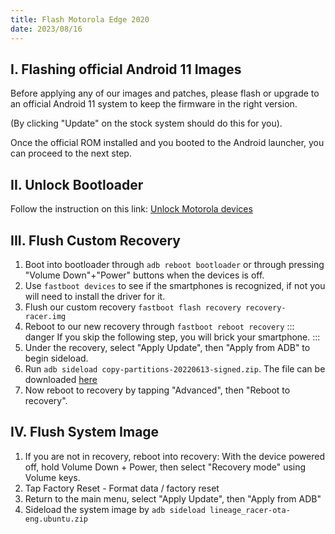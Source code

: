 ```yaml
---
title: Flash Motorola Edge 2020
date: 2023/08/16
---
```


## I. Flashing official Android 11 Images
Before applying any of our images and patches, please flash or upgrade to an official Android 11 system to keep the firmware in the right version.

(By clicking "Update" on the stock system should do this for you).

Once the official ROM installed and you booted to the Android launcher, you can proceed to the next step.

## II. Unlock Bootloader
Follow the instruction on this link: [Unlock Motorola devices](https://en-us.support.motorola.com/app/standalone/bootloader/unlock-your-device-a)

## III. Flush Custom Recovery
1. Boot into bootloader through `adb reboot bootloader` or through pressing "Volume Down"+"Power" buttons when the devices is off. 
2. Use `fastboot devices` to see if the smartphones is recognized, if not you will need to install the driver for it.
3. Flush our custom recovery `fastboot flash recovery recovery-racer.img`
4. Reboot to our new recovery through `fastboot reboot recovery`
::: danger
If you skip the following step, you will brick your smartphone.
:::
5. Under the recovery, select "Apply Update", then "Apply from ADB" to begin sideload.
6. Run `adb sideload copy-partitions-20220613-signed.zip`. The file can be downloaded [here](https://github.com/PowerPhone/PowerPhone/releases/tag/release)
7. Now reboot to recovery by tapping "Advanced", then "Reboot to recovery". 

## IV. Flush System Image
1. If you are not in recovery, reboot into recovery: With the device powered off, hold Volume Down + Power, then select "Recovery mode" using Volume keys.
2. Tap Factory Reset - Format data / factory reset
3. Return to the main menu, select "Apply Update", then "Apply from ADB"
4. Sideload the system image by `adb sideload lineage_racer-ota-eng.ubuntu.zip`